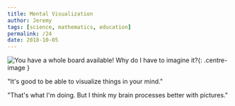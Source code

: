 ```yaml
---
title: Mental Visualization
author: Jeremy
tags: [science, mathematics, education]
permalink: /24
date: 2018-10-05
---
```


![You have a whole board available! Why do I have to imagine it?](https://res.cloudinary.com/dh3hm8pb7/image/upload/c_scale,q_auto:best,w_615/v1535842794/Imagine.png){: .centre-image }

"It's good to be able to visualize things in your mind."

"That's what I'm doing. But I think my brain processes better with pictures."